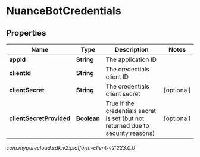 # NuanceBotCredentials


## Properties

| Name | Type | Description | Notes |
| ------------ | ------------- | ------------- | ------------- |
| **appId** | **String** | The application ID |  |
| **clientId** | **String** | The credentials client ID |  |
| **clientSecret** | **String** | The credentials client secret |  [optional] |
| **clientSecretProvided** | **Boolean** | True if the credentials secret is set (but not returned due to security reasons) |  [optional] |




_com.mypurecloud.sdk.v2:platform-client-v2:223.0.0_
